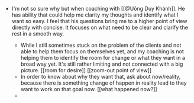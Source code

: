 - I'm not so sure why but when coaching with [[@Uông Duy Khánh]]. He has ability that could help me clarity my thoughts and identify what I want so easy. I feel that his questions bring me to a higher point of view directly with concise. It focuses on what need to be clear and clarify the rest in a smooth way. 

    - While I still sometimes stuck on the problem of the clients and not able to help them focus on themselves yet, and my coaching is not helping them to identify the room for change or what they want in a broad way yet. It's still rather limiting and not connected with a big picture. [[room for desire]] [[zoom-out point of view]]
    -  In order to know about why they want that, ask about now/reality, because there is something change of happen in reality lead to they want to work on that goal now. [[what happened now?]] 
    - 
